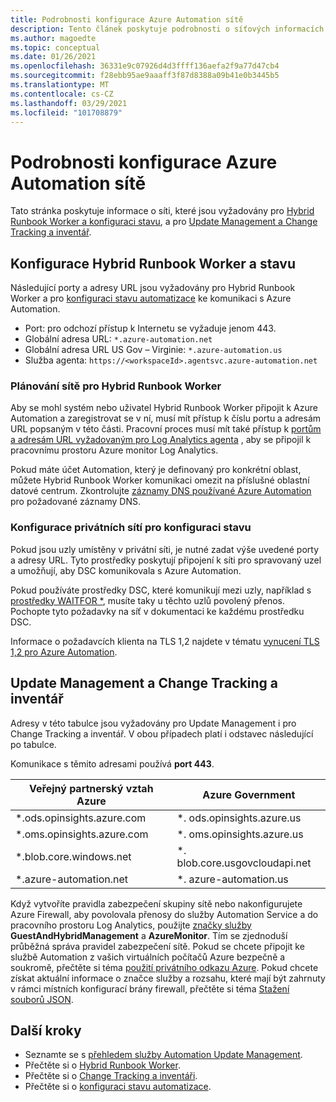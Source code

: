 ```yaml
---
title: Podrobnosti konfigurace Azure Automation sítě
description: Tento článek poskytuje podrobnosti o síťových informacích vyžadovaných konfigurací stavu Azure Automation, Azure Automation Hybrid Runbook Worker, Update Management a Change Tracking a inventáře.
ms.author: magoedte
ms.topic: conceptual
ms.date: 01/26/2021
ms.openlocfilehash: 36331e9c07926d4d3ffff136aefa2f9a77d47cb4
ms.sourcegitcommit: f28ebb95ae9aaaff3f87d8388a09b41e0b3445b5
ms.translationtype: MT
ms.contentlocale: cs-CZ
ms.lasthandoff: 03/29/2021
ms.locfileid: "101708879"
---
```

# <a name="azure-automation-network-configuration-details"></a>Podrobnosti konfigurace Azure Automation sítě

Tato stránka poskytuje informace o síti, které jsou vyžadovány pro [Hybrid Runbook Worker a konfiguraci stavu](#hybrid-runbook-worker-and-state-configuration), a pro [Update Management a Change Tracking a inventář](#update-management-and-change-tracking-and-inventory).

## <a name="hybrid-runbook-worker-and-state-configuration"></a>Konfigurace Hybrid Runbook Worker a stavu

Následující porty a adresy URL jsou vyžadovány pro Hybrid Runbook Worker a pro [konfiguraci stavu automatizace](automation-dsc-overview.md) ke komunikaci s Azure Automation.

* Port: pro odchozí přístup k Internetu se vyžaduje jenom 443.
* Globální adresa URL: `*.azure-automation.net`
* Globální adresa URL US Gov – Virginie: `*.azure-automation.us`
* Služba agenta: `https://<workspaceId>.agentsvc.azure-automation.net`

### <a name="network-planning-for-hybrid-runbook-worker"></a>Plánování sítě pro Hybrid Runbook Worker

Aby se mohl systém nebo uživatel Hybrid Runbook Worker připojit k Azure Automation a zaregistrovat se v ní, musí mít přístup k číslu portu a adresám URL popsaným v této části. Pracovní proces musí mít také přístup k [portům a adresám URL vyžadovaným pro Log Analytics agenta](../azure-monitor/agents/agent-windows.md) , aby se připojil k pracovnímu prostoru Azure monitor Log Analytics.

Pokud máte účet Automation, který je definovaný pro konkrétní oblast, můžete Hybrid Runbook Worker komunikaci omezit na příslušné oblastní datové centrum. Zkontrolujte [záznamy DNS používané Azure Automation](how-to/automation-region-dns-records.md) pro požadované záznamy DNS.

### <a name="configuration-of-private-networks-for-state-configuration"></a>Konfigurace privátních sítí pro konfiguraci stavu

Pokud jsou uzly umístěny v privátní síti, je nutné zadat výše uvedené porty a adresy URL. Tyto prostředky poskytují připojení k síti pro spravovaný uzel a umožňují, aby DSC komunikovala s Azure Automation.

Pokud používáte prostředky DSC, které komunikují mezi uzly, například s [prostředky WAITFOR *](/powershell/scripting/dsc/reference/resources/windows/waitForAllResource), musíte taky u těchto uzlů povolený přenos. Pochopte tyto požadavky na síť v dokumentaci ke každému prostředku DSC.

Informace o požadavcích klienta na TLS 1,2 najdete v tématu [vynucení TLS 1,2 pro Azure Automation](automation-managing-data.md#tls-12-enforcement-for-azure-automation).

## <a name="update-management-and-change-tracking-and-inventory"></a>Update Management a Change Tracking a inventář

Adresy v této tabulce jsou vyžadovány pro Update Management i pro Change Tracking a inventář. V obou případech platí i odstavec následující po tabulce.

Komunikace s těmito adresami používá **port 443**.

|Veřejný partnerský vztah Azure  |Azure Government  |
|---------|---------|
|\*.ods.opinsights.azure.com    | \*. ods.opinsights.azure.us         |
|\*.oms.opinsights.azure.com     | \*. oms.opinsights.azure.us        |
|\*.blob.core.windows.net | \*. blob.core.usgovcloudapi.net|
|\*.azure-automation.net | \*. azure-automation.us|

Když vytvoříte pravidla zabezpečení skupiny sítě nebo nakonfigurujete Azure Firewall, aby povolovala přenosy do služby Automation Service a do pracovního prostoru Log Analytics, použijte [značky služby](../virtual-network/service-tags-overview.md#available-service-tags) **GuestAndHybridManagement** a **AzureMonitor**. Tím se zjednoduší průběžná správa pravidel zabezpečení sítě. Pokud se chcete připojit ke službě Automation z vašich virtuálních počítačů Azure bezpečně a soukromě, přečtěte si téma [použití privátního odkazu Azure](./how-to/private-link-security.md). Pokud chcete získat aktuální informace o značce služby a rozsahu, které mají být zahrnuty v rámci místních konfigurací brány firewall, přečtěte si téma [Stažení souborů JSON](../virtual-network/service-tags-overview.md#discover-service-tags-by-using-downloadable-json-files).

## <a name="next-steps"></a>Další kroky

* Seznamte se s [přehledem služby Automation Update Management](update-management\overview.md).
* Přečtěte si o [Hybrid Runbook Worker](automation-hybrid-runbook-worker.md).
* Přečtěte si o [Change Tracking a inventáři](change-tracking\overview.md).
* Přečtěte si o [konfiguraci stavu automatizace](automation-dsc-overview.md).